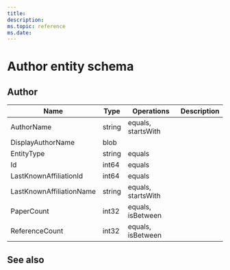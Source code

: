 ```yaml
---
title: 
description: 
ms.topic: reference
ms.date: 
---
```


# Author entity schema

## Author

Name | Type | Operations | Description
--- | --- | --- | ---
AuthorName | string | equals, startsWith |
DisplayAuthorName | blob | |
EntityType | string | equals |
Id | int64 | equals |
LastKnownAffiliationId | int64 | equals |
LastKnownAffiliationName | string | equals, startsWith |
PaperCount | int32 | equals, isBetween |
ReferenceCount | int32 | equals, isBetween |

## See also
